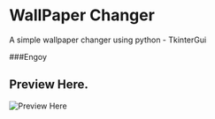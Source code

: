 # WallPaper Changer
A simple wallpaper changer using python  - TkinterGui

 ###Engoy

 ## Preview Here.
![Preview Here](https://cdn.discordapp.com/attachments/636950095056863243/1066453580514603109/image.png)
